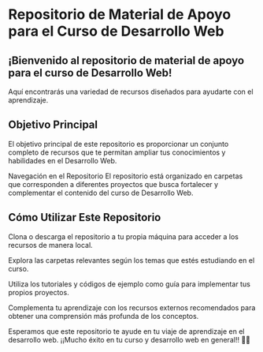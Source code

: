 # Repositorio de Material de Apoyo para el Curso de Desarrollo Web

## ¡Bienvenido al repositorio de material de apoyo para el curso de Desarrollo Web! 
Aquí encontrarás una variedad de recursos diseñados para ayudarte con el aprendizaje.

## Objetivo Principal
El objetivo principal de este repositorio es proporcionar un conjunto completo de recursos que te permitan ampliar tus conocimientos y habilidades en el Desarrollo Web. 

Navegación en el Repositorio
El repositorio está organizado en carpetas que corresponden a diferentes proyectos que busca fortalecer y complementar el contenido del curso de Desarrollo Web.

## Cómo Utilizar Este Repositorio
Clona o descarga el repositorio a tu propia máquina para acceder a los recursos de manera local.

Explora las carpetas relevantes según los temas que estés estudiando en el curso.

Utiliza los tutoriales y códigos de ejemplo como guía para implementar tus propios proyectos.

Complementa tu aprendizaje con los recursos externos recomendados para obtener una comprensión más profunda de los conceptos.

Esperamos que este repositorio te ayude en tu viaje de aprendizaje en el desarrollo web. ¡¡Mucho éxito en tu curso y desarrollo web en general!! 🚀🌐
